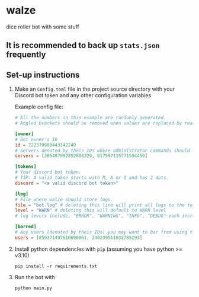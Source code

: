 # walze

dice roller bot with some stuff

## It is recommended to back up `stats.json` frequently

## Set-up instructions

1. Make an `Config.toml` file in the project source directory with your Discord bot token and any other configuration variables

    Example config file:

    ```toml
    # All the numbers in this example are randomly generated.
    # Angled brackets should be removed when values are replaced by real data.

    [owner]
    # Bot owner's ID
    id = 722379980443142249
    # Servers denoted by their IDs where administrator commands should be shown. (Eg. /kill, or /unstable commands)
    servers = [305487992852808329, 817597115771594450]

    [tokens]
    # Your discord bot token.
    # TIP: A valid token starts with M, N or O and has 2 dots.
    discord = "<a valid discord bot token>"

    [log]
    # File where walze should store logs.
    file = "bot.log" # deleting this line will print all logs to the terminal instead
    level = "WARN" # deleting this will default to WARN level
    # log levels include, "ERROR", "WARNING", "INFO", "DEBUG" each increasing in verbosity.

    [barred]
    # Any users (denoted by their IDs) you may want to bar from using the bot.
    users = [859371497610690861, 240239511032785293]

    ```

1. Install python dependencies with `pip` (assuming you have python >= v3.10)

    ```shell
    pip install -r requirements.txt 
    ```

1. Run the bot with

    ```shell
    python main.py
    ```
